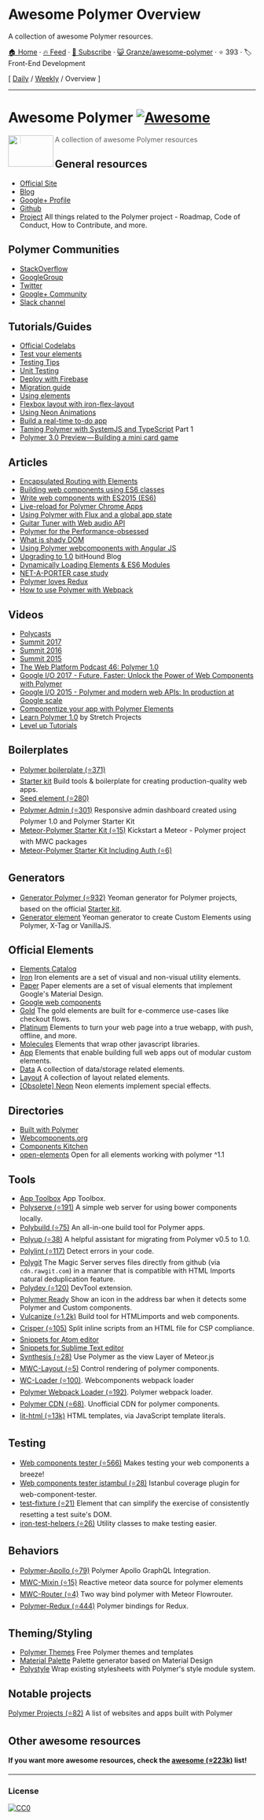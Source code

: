 # Awesome Polymer Overview

A collection of awesome Polymer resources.

[🏠 Home](/README.md) · [🔥 Feed](https://www.trackawesomelist.com/Granze/awesome-polymer/rss.xml) · [📮 Subscribe](https://trackawesomelist.us17.list-manage.com/subscribe?u=d2f0117aa829c83a63ec63c2f&id=36a103854c) · [😺 Granze/awesome-polymer](https://github.com/Granze/awesome-polymer) · ⭐ 393 · 🏷️ Front-End Development

[ [Daily](/content/Granze/awesome-polymer/README.md) / [Weekly](/content/Granze/awesome-polymer/week/README.md) / Overview ]

---

# Awesome Polymer [![Awesome](https://cdn.rawgit.com/sindresorhus/awesome/d7305f38d29fed78fa85652e3a63e154dd8e8829/media/badge.svg)](https://github.com/sindresorhus/awesome)

<a href="https://www.polymer-project.org"><img src="https://www.polymer-project.org/images/logos/p-logo.png" align="left" height="64" width="92"></a>

> A collection of awesome Polymer resources

## General resources

*   [Official Site](https://www.polymer-project.org)
*   [Blog](https://blog.polymer-project.org/)
*   [Google+ Profile](https://plus.google.com/+PolymerProject/)
*   [Github](https://github.com/polymer)
*   [Project](https://github.com/polymer/project) All things related to the Polymer project - Roadmap, Code of Conduct, How to Contribute, and more.

## Polymer Communities

*   [StackOverflow](http://stackoverflow.com/questions/tagged/polymer)
*   [GoogleGroup](https://groups.google.com/forum/#!forum/polymer-dev)
*   [Twitter](https://twitter.com/polymer)
*   [Google+ Community](https://plus.google.com/u/1/communities/115626364525706131031)
*   [Slack channel](http://polymer-slack.herokuapp.com/)

## Tutorials/Guides

*   [Official Codelabs](https://codelabs.developers.google.com/polymer-summit)
*   [Test your elements](https://www.polymer-project.org/2.0/docs/tools/tests)
*   [Testing Tips](https://medium.com/google-developer-experts/polymer-testing-tips-f217ba94a64)
*   [Unit Testing](https://medium.com/@granze/polymer-unit-testing-d6a69910dc31)
*   [Deploy with Firebase](https://www.polymer-project.org/2.0/start/toolbox/deploy)
*   [Migration guide](https://www.polymer-project.org/1.0/docs/migration.html)
*   [Using elements](https://elements.polymer-project.org/guides/using-elements)
*   [Flexbox layout with iron-flex-layout](https://elements.polymer-project.org/guides/flex-layout)
*   [Using Neon Animations](https://elements.polymer-project.org/guides/using-neon-animations)
*   [Build a real-time to-do app](https://scotch.io/tutorials/build-a-real-time-polymer-to-do-app)
*   [Taming Polymer with SystemJS and TypeScript](http://blog.charto.net/typescript/Taming-Polymer-with-SystemJS-and-TypeScript-part-1/) Part 1
*   [Polymer 3.0 Preview — Building a mini card game](https://medium.com/@jecelynyeen/polymer-3-0-preview-building-a-mini-card-game-ce8948265fd6)

## Articles

*   [Encapsulated Routing with Elements](https://www.polymer-project.org/1.0/articles/routing.html)
*   [Building web components using ES6 classes](https://www.polymer-project.org/1.0/articles/es6.html)
*   [Write web components with ES2015 (ES6)](http://www.revillweb.com/tutorials/web-components-with-es2015-es6/)
*   [Live-reload for Polymer Chrome Apps](http://codingwithgerwin.blogspot.it/2015/07/live-reload-for-polymer-chrome-apps.html)
*   [Using Polymer with Flux and a global app state](http://paulusschoutsen.nl/blog/2015/07/using-polymer-with-flux-and-a-global-app-state/)
*   [Guitar Tuner with Web audio API](https://aerotwist.com/blog/guitar-tuner/)
*   [Polymer for the Performance-obsessed](https://aerotwist.com/blog/polymer-for-the-performance-obsessed/)
*   [What is shady DOM](https://www.polymer-project.org/1.0/articles/shadydom.html)
*   [Using Polymer webcomponents with Angular JS](http://jcrowther.io/2015/05/26/using-polymer-webcomponents-with-angular-js/)
*   [Upgrading to 1.0](https://www.bithound.io/blog/post/upgrading-to-polymer-10) bitHound Blog
*   [Dynamically Loading Elements & ES6 Modules](http://addyosmani.github.io/webcomponent-samples/polymer/modules/)
*   [NET-A-PORTER case study](https://developers.google.com/web/showcase/case-study/net-a-porter)
*   [Polymer loves Redux](https://medium.com/collaborne-engineering/polymer-loves-redux-f89a863394d9#.7f4z92ppy)
*   [How to use Polymer with Webpack](https://medium.com/dev-channel/how-to-use-polymer-with-webpack-b41812d78b15)

## Videos

*   [Polycasts](https://www.youtube.com/playlist?list=PLOU2XLYxmsII5c3Mgw6fNYCzaWrsM3sMN)
*   [Summit 2017](https://www.youtube.com/watch?v=TDpiyrcOO30\&list=PLNYkxOF6rcIDP0PqVaJxqNWwIgvoEPzJi)
*   [Summit 2016](https://www.youtube.com/watch?v=0iM0DZjYGqg\&list=PLNYkxOF6rcICc687SxHQRuo9TVNOJelSZ)
*   [Summit 2015](https://www.youtube.com/playlist?list=PLNYkxOF6rcICdISJclfQhj2S8QZGjXV8J)
*   [The Web Platform Podcast 46: Polymer 1.0](https://www.youtube.com/watch?v=d9tNO3n0RlM)
*   [Google I/O 2017 - Future, Faster: Unlock the Power of Web Components with Polymer](https://www.youtube.com/watch?v=cuoZenpQveQ)
*   [Google I/O 2015 - Polymer and modern web APIs: In production at Google scale](https://www.youtube.com/watch?v=fD2As5RmM8Q)
*   [Componentize your app with Polymer Elements](https://youtu.be/7WgEuNZCCHk)
*   [Learn Polymer 1.0](https://www.youtube.com/playlist?list=PLPaj_o9gjMYll0sSb47TrzQCjIo5iqQZm) by Stretch Projects
*   [Level up Tutorials](https://www.youtube.com/playlist?list=PLLnpHn493BHGhoGAb2PRKzv4Zw3QoatK-)

## Boilerplates

*   [Polymer boilerplate (⭐371)](https://github.com/webcomponents/polymer-boilerplate)
*   [Starter kit](https://developers.google.com/web/tools/polymer-starter-kit/) Build tools & boilerplate for creating production-quality web apps.
*   [Seed element (⭐280)](https://github.com/polymerlabs/seed-element)
*   [Polymer Admin (⭐301)](https://github.com/akveo/polymer-admin) Responsive admin dashboard created using Polymer 1.0 and Polymer Starter Kit
*   [Meteor-Polymer Starter Kit (⭐15)](https://github.com/aruntk/kickstart-meteor-polymer) Kickstart a Meteor - Polymer project with MWC packages
*   [Meteor-Polymer Starter Kit Including Auth (⭐6)](https://github.com/aruntk/kickstart-meteor-polymer-with-auth)

## Generators

*   [Generator Polymer (⭐932)](https://github.com/yeoman/generator-polymer) Yeoman generator for Polymer projects, based on the official [Starter kit](https://developers.google.com/web/tools/polymer-starter-kit/).
*   [Generator element](https://www.npmjs.com/package/generator-element) Yeoman generator to create Custom Elements using Polymer, X-Tag or VanillaJS.

## Official Elements

*   [Elements Catalog](https://www.webcomponents.org/collection/Polymer/elements)
*   [Iron](https://www.webcomponents.org/collection/PolymerElements/iron-elements) Iron elements are a set of visual and non-visual utility elements.
*   [Paper](https://www.webcomponents.org/collection/PolymerElements/paper-elements) Paper elements are a set of visual elements that implement Google's Material Design.
*   [Google web components](https://www.webcomponents.org/collection/GoogleWebComponents/google-web-components)
*   [Gold](https://www.webcomponents.org/collection/PolymerElements/gold-elements) The gold elements are built for e-commerce use-cases like checkout flows.
*   [Platinum](https://www.webcomponents.org/collection/PolymerElements/platinum-elements) Elements to turn your web page into a true webapp, with push, offline, and more.
*   [Molecules](https://www.webcomponents.org/collection/PolymerElements/molecules) Elements that wrap other javascript libraries.
*   [App](https://www.webcomponents.org/collection/PolymerElements/app-elements) Elements that enable building full web apps out of modular custom elements.
*   [Data](https://www.webcomponents.org/collection/PolymerElements/data-elements) A collection of data/storage related elements.
*   [Layout](https://www.webcomponents.org/collection/PolymerElements/layout-elements) A collection of layout related elements.
*   [\[Obsolete\] Neon](https://elements.polymer-project.org/browse?package=neon-elements) Neon elements implement special effects.

## Directories

*   [Built with Polymer](http://builtwithpolymer.org/)
*   [Webcomponents.org](https://webcomponents.org/)
*   [Components Kitchen](http://component.kitchen/)
*   [open-elements](http://open-elements.org) Open for all elements working with polymer ^1.1

## Tools

*   [App Toolbox](https://www.polymer-project.org/2.0/toolbox/) App Toolbox.
*   [Polyserve (⭐191)](https://github.com/polymerlabs/polyserve) A simple web server for using bower components locally.
*   [Polybuild (⭐75)](https://github.com/PolymerLabs/polybuild) An all-in-one build tool for Polymer apps.
*   [Polyup (⭐38)](https://github.com/PolymerLabs/polyup) A helpful assistant for migrating from Polymer v0.5 to 1.0.
*   [Polylint (⭐117)](https://github.com/PolymerLabs/polylint) Detect errors in your code.
*   [Polygit](http://polygit.org/) The Magic Server serves files directly from github (via `cdn.rawgit.com`) in a manner that is compatible with HTML Imports natural deduplication feature.
*   [Polydev (⭐120)](https://github.com/PolymerLabs/polydev) DevTool extension.
*   [Polymer Ready](https://chrome.google.com/webstore/detail/polymer-ready/aaifiopbmiecbpladpjaoemohhfjcbdk) Show an icon in the address bar when it detects some Polymer and Custom components.
*   [Vulcanize (⭐1.2k)](https://github.com/Polymer/vulcanize) Build tool for HTMLimports and web components.
*   [Crisper (⭐105)](https://github.com/PolymerLabs/crisper) Split inline scripts from an HTML file for CSP compliance.
*   [Snippets for Atom editor](https://atom.io/packages/polymer-snippets)
*   [Snippets for Sublime Text editor](https://packagecontrol.io/packages/Polymer%20%26%20Web%20Component%20Snippets)
*   [Synthesis (⭐28)](https://github.com/meteorwebcomponents/synthesis) Use Polymer as the view Layer of Meteor.js
*   [MWC-Layout (⭐5)](https://github.com/meteorwebcomponents/layout) Control rendering of polymer components.
*   [WC-Loader (⭐100)](https://github.com/aruntk/wc-loader). Webcomponents webpack loader
*   [Polymer Webpack Loader (⭐192)](https://github.com/webpack-contrib/polymer-webpack-loader). Polymer webpack loader.
*   [Polymer CDN (⭐68)](https://github.com/download/polymer-cdn). Unofficial CDN for polymer components.
*   [lit-html (⭐13k)](https://github.com/Polymer/lit-html) HTML templates, via JavaScript template literals.

## Testing

*   [Web components tester (⭐566)](https://github.com/Polymer/web-component-tester) Makes testing your web components a breeze!
*   [Web components tester istambul (⭐28)](https://github.com/thedeeno/web-component-tester-istanbul) Istanbul coverage plugin for web-component-tester.
*   [test-fixture (⭐21)](https://github.com/PolymerElements/test-fixture) Element that can simplify the exercise of consistently resetting a test suite's DOM.
*   [iron-test-helpers (⭐26)](https://github.com/PolymerElements/iron-test-helpers) Utility classes to make testing easier.

## Behaviors

*   [Polymer-Apollo (⭐79)](https://github.com/aruntk/polymer-apollo) Polymer Apollo GraphQL Integration.
*   [MWC-Mixin (⭐15)](https://github.com/meteorwebcomponents/mixin) Reactive meteor data source for polymer elements
*   [MWC-Router (⭐4)](https://github.com/meteorwebcomponents/router) Two way bind polymer with Meteor Flowrouter.
*   [Polymer-Redux (⭐444)](https://github.com/tur-nr/polymer-redux) Polymer bindings for Redux.

## Theming/Styling

*   [Polymer Themes](https://polymerthemes.com/) Free Polymer themes and templates
*   [Material Palette](https://www.materialpalette.com/) Palette generator based on Material Design
*   [Polystyle](https://poly-style.appspot.com/demo/) Wrap existing stylesheets with Polymer's style module system.

## Notable projects

[Polymer Projects (⭐82)](https://github.com/abdonrd/PolymerProjects) A list of websites and apps built with Polymer

## Other awesome resources

**If you want more awesome resources, check the [awesome (⭐223k)](https://github.com/sindresorhus/awesome) list!**

***

### License

[![CC0](http://i.creativecommons.org/p/zero/1.0/88x31.png)](http://creativecommons.org/publicdomain/zero/1.0/)

